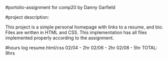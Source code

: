 #portolio-assignment for comp20
by Danny Garfield

#project description:

This project is a simple personal homepage with links to a resume, and bio. Files are written in HTML and CSS. This implementation has all files implemented properly according to the assignment.



#hours log
resume.html/css
02/04 - 2hr
02/06 - 2hr
02/08 - 5hr
TOTAL: 9hrs

